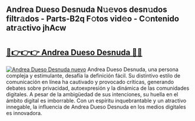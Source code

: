 ## Andrea Dueso Desnuda N𝚞𝚎vos desn𝚞dos filtr𝚊dos - Parts-B2q F𝚘tos vid𝚎o - C𝚘ntenido atr𝚊ctivo jhAcw

# <h2><a href="http://mb3pgxz.tromn.icu/?c=Andrea+Dueso+Desnuda">🔗👉👉👉 Andrea Dueso Desnuda 🔗🔗</a></h2>

[![Andrea Dueso Desnuda nuevo](https://i.imgur.com/pEAQMta.gif)](http://mb3pgxz.tromn.icu/?c=Andrea+Dueso+Desnuda)
Andrea Dueso Desnuda, una persona compleja y estimulante, desafía la definición fácil. Su distintivo estilo de comunicación en línea ha cautivado y provocado críticas, generando debates sobre privacidad, autoexpresión y la dinámica de las comunidades digitales. A pesar de la ambigüedad de sus intenciones, su huella en el ámbito digital es imborrable. Con un espíritu inquebrantable y un atractivo innegable, la influencia de Andrea Dueso Desnuda en los medios digitales es innovadora.
